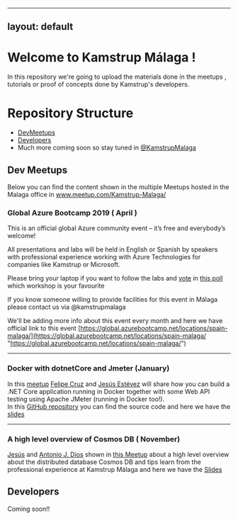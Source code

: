 
---
layout: default
---

# Welcome to Kamstrup Málaga !

In this repository we're going to upload the materials done in the meetups , tutorials or proof of concepts done by Kamstrup's developers.

# Repository Structure

 - [DevMeetups](https://github.com/kamstrupmalagameetups)
 - [Developers](https://github.com/kamstrupmalagadevelopers)
 - Much more coming soon  so stay tuned in [@KamstrupMalaga](https://twitter.com/kasmtrupmalaga)

## Dev Meetups
Below you can find the content shown in the multiple Meetups hosted in the Malaga office in www.meetup.com/Kamstrup-Malaga/

###  Global Azure Bootcamp 2019 ( April )
This is an official global Azure community event – it’s free and everybody’s welcome!  
  
All presentations and labs will be held in English or Spanish by speakers with professional experience working with Azure Technologies for companies like Kamstrup or Microsoft.  
  
Please bring your laptop if you want to follow the labs and [vote](https://www.meetup.com/es-ES/Kamstrup-Malaga/polls/1275493/) in [this poll](https://www.meetup.com/es-ES/Kamstrup-Malaga/polls/1275493/) which workshop is your favourite  

If you know someone willing to provide facilities for this event in Málaga please contact us via @kamstrupmalaga  
  
We'll be adding more info about this event every month and here we have official link to this event [https://global.azurebootcamp.net/locations/spain-malaga/](https://global.azurebootcamp.net/locations/spain-malaga/ "https://global.azurebootcamp.net/locations/spain-malaga/")

---------

###  Docker with dotnetCore and Jmeter (January)
In this [meetup](https://www.meetup.com/es-ES/Kamstrup-Malaga/events/256775155/) [Felipe Cruz](https://twitter.com/felipecruz) and [Jesús Estévez](https://twitter.com/jecaestevez) will  share how you can build a .NET Core application running in Docker together with some Web API testing using Apache JMeter (running in Docker too!).  
In this [GitHub repository](https://github.com/kamstrupmalagameetups/DockerDotnetCoreJmeter) you can find the source code and here we have the [slides](https://slides.com/jecaestevez/docker-with-dotnet-core-and-jmeter/live#/)

---------

###  A high level overview of Cosmos DB ( November)
[Jesús](https://twitter.com/jecaestevez) and [Antonio J. Dios](https://www.linkedin.com/in/antoniojdios/) shown in [this Meetup](https://www.meetup.com/Kamstrup-Malaga/events/255856375/) about a high level overview about the distributed database Cosmos DB and tips learn from the professional experience at Kamstrup Málaga and here we have the  [Slides](https://slides.com/jecaestevez/cosmosdb/fullscreen)

## Developers
Coming soon!!
